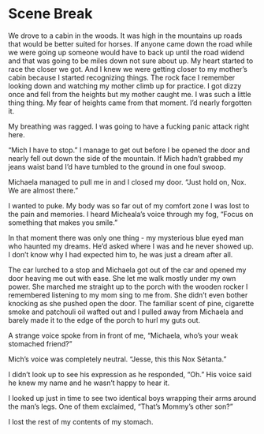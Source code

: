 #  Scene Break

We drove to a cabin in the woods. It was high in the mountains up roads that
would be better suited for horses. If anyone came down the road while we were
going up someone would have to back up until the road widend and that was going
to be miles down not sure about up. My heart started to race the closer we got.
And I knew we were getting closer to my mother’s cabin because I started
recognizing things. The rock face I remember looking down and watching my mother
climb up for practice. I got dizzy once and fell from the heights but my mother
caught me. I was such a little thing thing. My fear of heights came from that
moment. I’d nearly forgotten it.

My breathing was ragged. I was going to have a fucking panic attack right here.

“Mich I have to stop.” I manage to get out before I be opened the door and
nearly fell out down the side of the mountain. If Mich hadn’t grabbed my jeans
waist band I’d have tumbled to the ground in one foul swoop.

Michaela managed to pull me in and I closed my door. “Just hold on, Nox. We are
almost there.”

I wanted to puke. My body was so far out of my comfort zone I was lost to the
pain and memories. I heard Micheala’s voice through my fog, “Focus on something
that makes you smile.”

In that moment there was only one thing - my mysterious blue eyed man who
haunted my dreams. He’d asked where I was and he never showed up. I don’t know
why I had expected him to, he was just a dream after all.

The car lurched to a stop and Michaela got out of the car and opened my door
heaving me out with ease. She let me walk mostly under my own power. She marched
me straight up to the porch with the wooden rocker I remembered listening to my
mom sing to me from. She didn’t even bother knocking as she pushed open the
door. The familiar scent of pine, cigarette smoke and patchouli oil wafted out
and I pulled away from Michaela and barely made it to the edge of the porch to
hurl my guts out.

A strange voice spoke from in front of me, “Michaela, who’s your weak stomached
friend?”

Mich’s voice was completely neutral. “Jesse, this this Nox Sétanta.”

I didn’t look up to see his expression as he responded, “Oh.” His voice said he
knew my name and he wasn’t happy to hear it.

I looked up just in time to see two identical boys wrapping their arms around
the man’s legs. One of them exclaimed, “That’s Mommy’s other son?”

I lost the rest of my contents of my stomach.


<!--stackedit_data:
eyJoaXN0b3J5IjpbLTYwNTEyNjA0NV19
-->